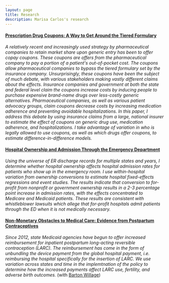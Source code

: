 ```yaml
---
layout: page
title: Research
description: Marisa Carlos's research
---
```



#### <u>Prescription Drug Coupons: A Way to Get Around the Tiered Formulary</u>
*A relatively recent and increasingly used strategy by pharmaceutical companies to retain market share upon generic entry has been to offer copay coupons. These coupons are offers from the pharmaceutical company to pay a portion of a patient's out-of-pocket cost. The coupons allow pharmaceutical companies to bypass the tiered formulary set by the insurance company. Unsurprisingly, these coupons have been the subject of much debate, with various stakeholders making vastly different claims about the effects. Insurance companies and government at both the state and federal level claim the coupons increase costs by inducing people to purchase expensive brand-name drugs over less-costly generic alternatives. Pharmaceutical companies, as well as various patient advocacy groups, claim coupons decrease costs by increasing medication adherence and preventing avoidable hospitalizations. In this paper, I address this debate by using insurance claims from a large, national insurer to estimate the effect of coupons on generic drug use, medication adherence, and hospitalizations. I take advantage of variation in who is legally allowed to use coupons, as well as which drugs offer coupons, to estimate difference-in-difference models.*
<br>

#### <u> Hospital Ownership and Admission Through the Emergency Department </u>
*Using the universe of ER discharge records for multiple states and years, I determine whether hospital ownership affects hospital admission rates for patients who show up in
the emergency room. I use within-hospital variation from ownership conversions to estimate hospital fixed-effects regressions and event studies. The results indicate that
conversion to for-profit from nonprofit or government ownership results in a 2-3 percentage point increase in admission rates, with the effects concentrated to Medicare
and Medicaid patients. These results are consistent with whistleblower lawsuits which allege that for-profit hospitals admit patients through the ED when it is not medically
necessary.*
<br>

#### <u>Non-Monetary Obstacles to Medical Care: Evidence from Postpartum Contraceptives</u>
*Since 2012, state Medicaid agencies have begun to offer increased reimbursement for inpatient postpartum long-acting reversible contraception (LARC). The reimbursement
has come in the form of unbundling the device payment from the global hospital payment, i.e. reimbursing the hospital specifically for the insertion of LARC. We use variation across states and time in the implemtnation of the policy to determine how the increased payments affect LARC use, fertility, and adverse birth outcomes.* (with [Barton Willage](https://bjwillage.github.io/))



